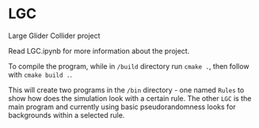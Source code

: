 # LGC
Large Glider Collider project

Read LGC.ipynb for more information about the project.

To compile the program, while in `/build` directory run `cmake .`, then follow with `cmake build .`.

This will create two programs in the `/bin` directory - one named `Rules` to show how does the simulation look with a certain rule. The other `LGC` is the main program and currently using basic pseudorandomness looks for backgrounds within a selected rule.
